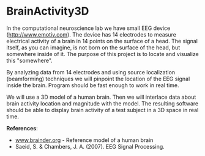 BrainActivity3D
===============

In the computational neuroscience lab we have small EEG device (http://www.emotiv.com). The device has 14 electrodes to measure electrical activity of a brain in 14 points on the surface of a head. The signal itself, as you can imagine, is not born on the surface of the head, but somewhere inside of it. The purpose of this project is to locate and visualize this "somewhere".

By analyzing data from 14 electrodes and using source localization (beamforming) techniques we will pinpoint the location of the EEG signal inside the brain. Program should be fast enough to work in real time.

We will use a 3D model of a human brain. Then we will interlace data about brain activity location and magnitude with the model. The resulting software should be able to display brain activity of a test subject in a 3D space in real time.

<b>References</b>:
* www.brainder.org - Reference model of a human brain
* Saeid, S. & Chambers, J. A. (2007). EEG Signal Processing.
